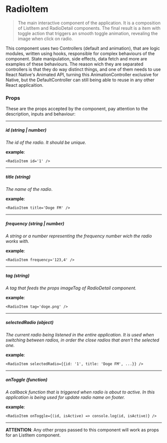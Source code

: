 # RadioItem
>The main interactive component of the application. It is a composition of ListItem and RadioDetail components. The final result is a item with toggle action that triggers an smooth toggle animation, revealing the image when click on radio.


This component uses two Controllers (default and animation), that are logic modules, written using hooks, responsible for complex behaviours of the component. State manipulation, side effects, data fetch and more are examples of these behaviours. The reason wich they are separated controllers is that they do way distinct things, and one of them needs to use React Native's Animated API, turning this AnimationController exclusive for Native, but the DefaultController can still being able to reuse in any other React applicaition.


### Props
These are the props accepted by the component, pay attention to the description, inputs and behaviour:

---

##### id *(string | number)*
*The id of the radio. It should be unique.*

**example**: 
```
<RadioItem id='1' />
```

---

##### title *(string)*
*The name of the radio*.

**example**: 
```
<RadioItem title='Doge FM' />
```

---

##### frequency *(string | number)*
*A string or a number representing the frequency number wich the radio works with.*

**example**: 
```
<RadioItem frequency='123,4' />
```

---

##### tag *(string)*
*A tag that feeds the props imageTag of RadioDetail component.*

**example**: 
```
<RadioItem tag='doge.png' />
```

---

##### selectedRadio *(object)*
*The current radio being listened in the entire application. It is used when switching between radios, in order the close radios that aren't the selected one.*

**example**: 
```
<RadioItem selectedRadio={{id: '1', title: 'Doge FM', ...}} />
```

---

##### onToggle *(function)*
*A callback function that is triggered when radio is about to active. In this application is being used for update radio name on footer.*

**example**: 
```
<RadioItem onToggle={(id, isActive) => console.log(id, isActive)} />
```

---

**ATTENTION**: Any other props passed to this component will work as props for an ListItem component.